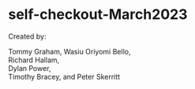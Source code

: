 # self-checkout-March2023

Created by:

Tommy Graham,
Wasiu Oriyomi Bello,  
Richard Hallam,  
Dylan Power,  
Timothy Bracey,
and Peter Skerritt
